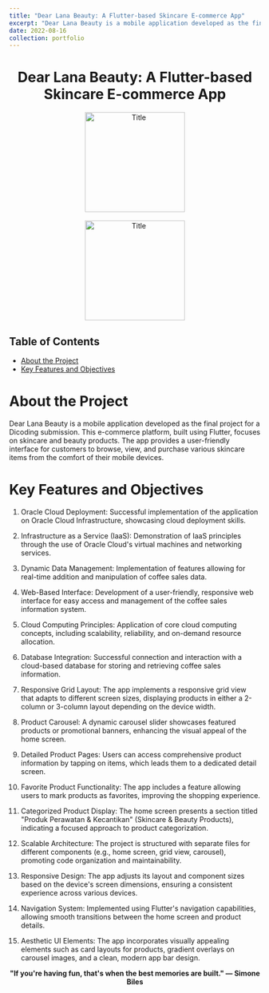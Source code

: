 ```yaml
---
title: "Dear Lana Beauty: A Flutter-based Skincare E-commerce App"
excerpt: "Dear Lana Beauty is a mobile application developed as the final project for a Dicoding submission. This e-commerce platform, built using Flutter, focuses on skincare and beauty products. The app provides a user-friendly interface for customers to browse, view, and purchase various skincare items from the comfort of their mobile devices."
date: 2022-08-16
collection: portfolio
---
```

<div style="text-align:center;">
    <h1>Dear Lana Beauty: A Flutter-based Skincare E-commerce App</h1>
</div>

<div style="text-align:center;">
    <image src="/images/mb1.png" controls title="Title" height="200"></image>
    <br><br>
    <image src="/images/mb2.png" controls title="Title" height="200"></image>
</div>

## Table of Contents
- [About the Project](#about-the-project)
- [Key Features and Objectives](#key-features-and-objectives)

# About the Project
Dear Lana Beauty is a mobile application developed as the final project for a Dicoding submission. This e-commerce platform, built using Flutter, focuses on skincare and beauty products. The app provides a user-friendly interface for customers to browse, view, and purchase various skincare items from the comfort of their mobile devices.

# Key Features and Objectives
  1. Oracle Cloud Deployment: Successful implementation of the application on Oracle Cloud Infrastructure, showcasing cloud deployment skills.
  2. Infrastructure as a Service (IaaS): Demonstration of IaaS principles through the use of Oracle Cloud's virtual machines and networking services.
  3. Dynamic Data Management: Implementation of features allowing for real-time addition and manipulation of coffee sales data.
  4. Web-Based Interface: Development of a user-friendly, responsive web interface for easy access and management of the coffee sales information system.
  5. Cloud Computing Principles: Application of core cloud computing concepts, including scalability, reliability, and on-demand resource allocation.
  6. Database Integration: Successful connection and interaction with a cloud-based database for storing and retrieving coffee sales information.

  1. Responsive Grid Layout: The app implements a responsive grid view that adapts to different screen sizes, displaying products in either a 2-column or 3-column layout depending on the device width.
  2. Product Carousel: A dynamic carousel slider showcases featured products or promotional banners, enhancing the visual appeal of the home screen.
  3. Detailed Product Pages: Users can access comprehensive product information by tapping on items, which leads them to a dedicated detail screen.
  4. Favorite Product Functionality: The app includes a feature allowing users to mark products as favorites, improving the shopping experience.
  5. Categorized Product Display: The home screen presents a section titled "Produk Perawatan & Kecantikan" (Skincare & Beauty Products), indicating a focused approach to product categorization.
  6. Scalable Architecture: The project is structured with separate files for different components (e.g., home screen, grid view, carousel), promoting code organization and maintainability.
  7. Responsive Design: The app adjusts its layout and component sizes based on the device's screen dimensions, ensuring a consistent experience across various devices.
  8. Navigation System: Implemented using Flutter's navigation capabilities, allowing smooth transitions between the home screen and product details.
  9. Aesthetic UI Elements: The app incorporates visually appealing elements such as card layouts for products, gradient overlays on carousel images, and a clean, modern app bar design.

<p align="center">
  <strong>"If you're having fun, that's when the best memories are built." — Simone Biles</strong>
</p>